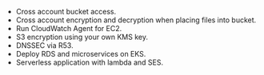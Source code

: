 * Cross account bucket access.
* Cross account encryption and decryption when placing files into bucket.
* Run CloudWatch Agent for EC2.
* S3 encryption using your own KMS key.
* DNSSEC via R53.
* Deploy RDS and microservices on EKS.
* Serverless application with lambda and SES.
